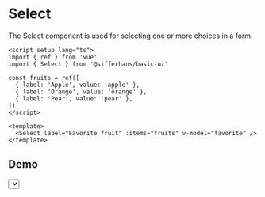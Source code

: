 <script setup lang="ts">
import { ref } from 'vue'
import Select from '../../src/components/Select/Select.vue'
import Flex from '../../src/components/Flex/Flex.vue'

const favorite = ref('')
const fruits = ref([
  { label: 'Apple', value: 'apple' },
  { label: 'Orange', value: 'orange' },
  { label: 'Pear', value: 'pear' },
])
</script>

# Select

The Select component is used for selecting one or more choices in a form.

```vue
<script setup lang="ts">
import { ref } from 'vue'
import { Select } from '@sifferhans/basic-ui'

const fruits = ref([
  { label: 'Apple', value: 'apple' },
  { label: 'Orange', value: 'orange' },
  { label: 'Pear', value: 'pear' },
])
</script>

<template>
  <Select label="Favorite fruit" :items="fruits" v-model="favorite" />
</template>
```

## Demo

<Select required label="Favorite fruit" :items="fruits" placeholder="Choose" />

## Props

```ts
export interface SelectProps {
  items: SelectOption[]
  label?: string
  size?: SelectSize
  required?: boolean
  modelValue?: string
  placeholder?: string
}

export type SelectSize = 'default'
export type SelectOption = { label: string; value: string }
```
